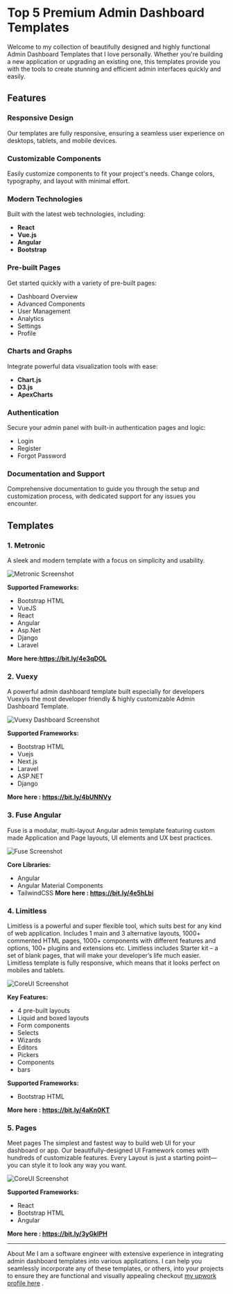 # Top 5 Premium Admin Dashboard Templates

Welcome to my collection of beautifully designed and highly functional Admin Dashboard Templates that I love personally. Whether you're building a new application or upgrading an existing one, this templates provide you with the tools to create stunning and efficient admin interfaces quickly and easily.

## Features

### Responsive Design
Our templates are fully responsive, ensuring a seamless user experience on desktops, tablets, and mobile devices.

### Customizable Components
Easily customize components to fit your project's needs. Change colors, typography, and layout with minimal effort.

### Modern Technologies
Built with the latest web technologies, including:
- **React**
- **Vue.js**
- **Angular**
- **Bootstrap**


### Pre-built Pages
Get started quickly with a variety of pre-built pages:
- Dashboard Overview
- Advanced Components
- User Management
- Analytics
- Settings
- Profile

### Charts and Graphs
Integrate powerful data visualization tools with ease:
- **Chart.js**
- **D3.js**
- **ApexCharts**

### Authentication
Secure your admin panel with built-in authentication pages and logic:
- Login
- Register
- Forgot Password

### Documentation and Support
Comprehensive documentation to guide you through the setup and customization process, with dedicated support for any issues you encounter.

## Templates

### 1. Metronic 
A sleek and modern template with a focus on simplicity and usability.

![Metronic Screenshot](https://keenthemes.com/metronic/assets/media/preview/prebuilts/dashboards/marketing.png)

**Supported Frameworks:**
- Bootstrap HTML
- VueJS
- React
- Angular
- Asp.Net
- Django
- Laravel

**More here:https://bit.ly/4e3qDOL**


### 2. Vuexy 
A powerful admin dashboard template built especially for developers
Vuexyis the most developer friendly & highly customizable Admin Dashboard Template.

![Vuexy  Dashboard Screenshot](https://s3.envato.com/files/490935574/preview-image/02.png)

**Supported Frameworks:**
- Bootstrap HTML
- Vuejs
- Next.js
- Laravel
- ASP.NET
- Django
  
**More here : https://bit.ly/4bUNNVy**

### 3. Fuse Angular  
Fuse is a modular, multi-layout Angular admin template featuring custom made Application and Page layouts, UI elements and UX best practices.

![Fuse  Screenshot](https://fusetheme.com/static/assets/angular/apps/dashboards-project.png)


**Core Libraries:**
- Angular
- Angular Material Components
- TailwindCSS
**More here : https://bit.ly/4e5hLbi**


### 4. Limitless 
Limitless is a powerful and super flexible tool, which suits best for any kind of web application. Includes 1 main and 3 alternative layouts, 1000+ commented HTML pages, 1000+ components with different features and options, 100+ plugins and extensions etc. Limitless includes Starter kit – a set of blank pages, that will make your developer’s life much easier. Limitless template is fully responsive, which means that it looks perfect on mobiles and tablets.

![CoreUI Screenshot](https://s3.envato.com/files/410137540/02_layout_one.png)

**Key Features:**
- 4 pre-built layouts
- Liquid and boxed layouts
- Form components
- Selects
- Wizards
- Editors
- Pickers
- Components
- bars

**Supported Frameworks:**
- Bootstrap HTML

**More here : https://bit.ly/4aKn0KT**

### 5. Pages  
Meet pages The simplest and fastest way to build web UI for your dashboard or app. Our beautifully-designed UI Framework comes with hundreds of customizable features. Every Layout is just a starting point—you can style it to look any way you want.

![CoreUI Screenshot](https://camo.envatousercontent.com/da6e7ed4d75f0e394f351625be3faa20aaaf89fe/68747470733a2f2f63646e2e7265766f782e696f2f70616765732d6d61726b6574696e672f62616e6e6572732f30312e676966)


**Supported Frameworks:**
- React
- Bootstrap HTML
- Angular

**More here : https://bit.ly/3yGkIPH**

---
About Me
I am a software engineer with extensive experience in integrating admin dashboard templates into various applications. I can help you seamlessly incorporate any of these templates, or others, into your projects to ensure they are functional and visually appealing checkout [my upwork profile here]( https://bit.ly/4bURzOI) .


